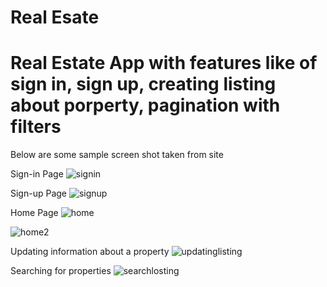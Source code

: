<h1>Real Esate</h1>






















<h1> Real Estate App with features like of sign in, sign up, creating listing about porperty, pagination with filters </h1>

Below are some sample screen shot taken from site

Sign-in Page
![signin](https://github.com/Gagan10deep/real-estate/assets/103237168/3e7293fe-f634-4622-83f4-9ec2f13edfa3)

Sign-up Page
![signup](https://github.com/Gagan10deep/real-estate/assets/103237168/15288f2d-82a5-468b-ae2c-07907498ff7a)

Home Page
![home](https://github.com/Gagan10deep/real-estate/assets/103237168/7113d03b-3685-45ab-98ce-80f6ce66c70d)

![home2](https://github.com/Gagan10deep/real-estate/assets/103237168/232d3bdd-79a2-4bf5-b41c-d4a6c92c92a7)

Updating information about a property
![updatinglisting](https://github.com/Gagan10deep/real-estate/assets/103237168/e7cbdb30-de3b-4fdc-be5b-ff27760820fd)

Searching for properties
![searchlosting](https://github.com/Gagan10deep/real-estate/assets/103237168/355aad44-ee44-4840-abb6-cbfab9abe879)





